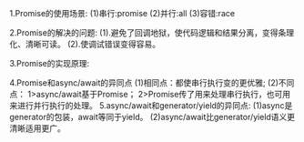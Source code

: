 1.Promise的使用场景:
(1)串行:promise
(2)并行:all
(3)容错:race

2.Promise的解决的问题:
(1).避免了回调地狱，使代码逻辑和结果分离，变得条理化、清晰可读。
(2).使调试错误变得容易。

3.Promise的实现原理:
  
4.Promise和async/await的异同点
  (1)相同点：都使串行执行变的更优雅;
  (2)不同点：
    1>async/await基于Promise；
    2>Promise传了用来处理串行执行，也可用来进行并行执行的处理。
5.async/await和generator/yield的异同点:
  (1)async是generator的包装，await等同于yield。
  (2)async/await比generator/yield语义更清晰适用更广。
